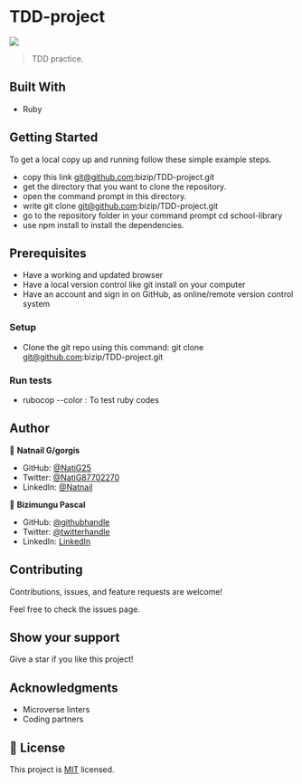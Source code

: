 # TDD-project
![](https://img.shields.io/badge/Microverse-blueviolet)

> TDD practice.

## Built With

- Ruby

## Getting Started

To get a local copy up and running follow these simple example steps.

- copy this link git@github.com:bizip/TDD-project.git
- get the directory that you want to clone the repository.
- open the command prompt in this directory.
- write git clone git@github.com:bizip/TDD-project.git
- go to the repository folder in your command prompt cd school-library
- use npm install to install the dependencies.

## Prerequisites

- Have a working and updated browser
- Have a local version control like git install on your computer
- Have an account and sign in on GitHub, as online/remote version control system

### Setup

- Clone the git repo using this command: git clone git@github.com:bizip/TDD-project.git

### Run tests

- rubocop --color : To test ruby codes

## Author

👤 **Natnail G/gorgis**

- GitHub: [@NatiG25](https://github.com/NatiG25)
- Twitter: [@NatiG87702270](https://twitter.com/NatiG87702270)
- LinkedIn: [@Natnail](https://linkedin.com/in/temesgen-g-gorgis-0910a6229 )

👤 **Bizimungu Pascal**

- GitHub: [@githubhandle](https://github.com/bizip)
- Twitter: [@twitterhandle](https://twitter.com/BizimunguPasca9)
- LinkedIn: [LinkedIn](www.linkedin.com/in/bizimungu)


## Contributing

Contributions, issues, and feature requests are welcome!

Feel free to check the issues page.

## Show your support

Give a star if you like this project!

## Acknowledgments

- Microverse linters
- Coding partners

## 📝 License

This project is [MIT](./LICENSE) licensed.
